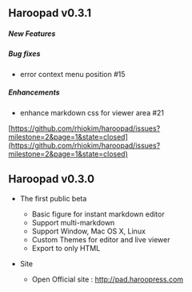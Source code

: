 ## Haroopad v0.3.1

##### New Features
##### Bug fixes

* error context menu position #15

##### Enhancements

* enhance markdown css for viewer area #21


[https://github.com/rhiokim/haroopad/issues?milestone=2&page=1&state=closed](https://github.com/rhiokim/haroopad/issues?milestone=2&page=1&state=closed)

## Haroopad v0.3.0

* The first public beta
	- Basic figure for instant markdown editor
	- Support multi-markdown
	- Support Window, Mac OS X, Linux
	- Custom Themes for editor and live viewer
	- Export to only HTML

* Site
	- Open Official site : http://pad.haroopress.com